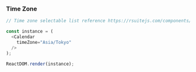 ### Time Zone

<!--start-code-->

```js
// Time zone selectable list reference https://rsuitejs.com/components/date-picker#Time%20Zone%20List

const instance = (
  <Calendar
    timeZone="Asia/Tokyo"
  />
);

ReactDOM.render(instance);
```

<!--end-code-->
